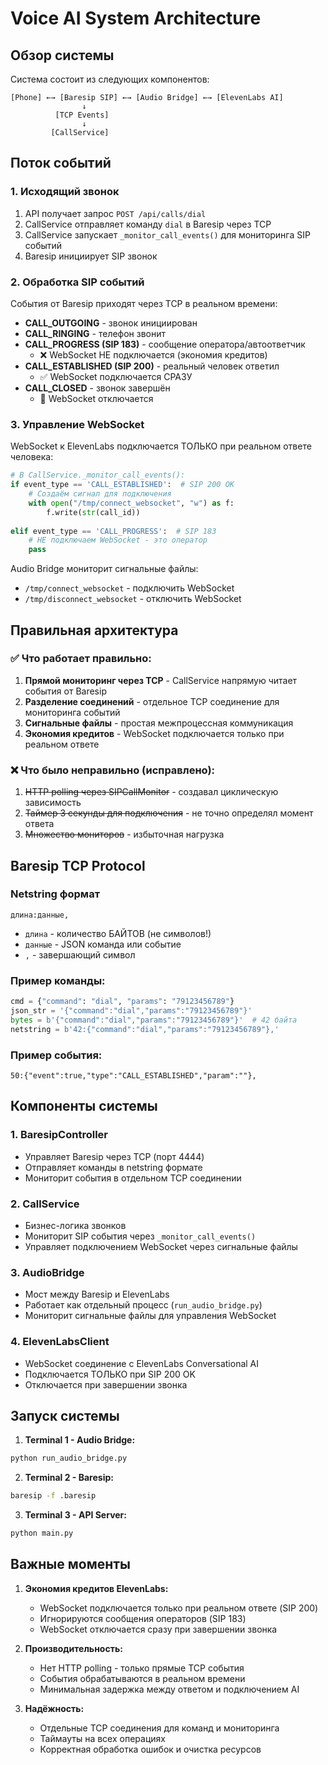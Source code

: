 # Voice AI System Architecture

## Обзор системы

Система состоит из следующих компонентов:

```
[Phone] ←→ [Baresip SIP] ←→ [Audio Bridge] ←→ [ElevenLabs AI]
                ↓
          [TCP Events]
                ↓
         [CallService]
```

## Поток событий

### 1. Исходящий звонок
1. API получает запрос `POST /api/calls/dial`
2. CallService отправляет команду `dial` в Baresip через TCP
3. CallService запускает `_monitor_call_events()` для мониторинга SIP событий
4. Baresip инициирует SIP звонок

### 2. Обработка SIP событий

События от Baresip приходят через TCP в реальном времени:

- **CALL_OUTGOING** - звонок инициирован
- **CALL_RINGING** - телефон звонит  
- **CALL_PROGRESS (SIP 183)** - сообщение оператора/автоответчик
  - ❌ WebSocket НЕ подключается (экономия кредитов)
- **CALL_ESTABLISHED (SIP 200)** - реальный человек ответил
  - ✅ WebSocket подключается СРАЗУ
- **CALL_CLOSED** - звонок завершён
  - 🔌 WebSocket отключается

### 3. Управление WebSocket

WebSocket к ElevenLabs подключается ТОЛЬКО при реальном ответе человека:

```python
# В CallService._monitor_call_events():
if event_type == 'CALL_ESTABLISHED':  # SIP 200 OK
    # Создаём сигнал для подключения
    with open("/tmp/connect_websocket", "w") as f:
        f.write(str(call_id))
        
elif event_type == 'CALL_PROGRESS':  # SIP 183
    # НЕ подключаем WebSocket - это оператор
    pass
```

Audio Bridge мониторит сигнальные файлы:
- `/tmp/connect_websocket` - подключить WebSocket
- `/tmp/disconnect_websocket` - отключить WebSocket

## Правильная архитектура

### ✅ Что работает правильно:
1. **Прямой мониторинг через TCP** - CallService напрямую читает события от Baresip
2. **Разделение соединений** - отдельное TCP соединение для мониторинга событий
3. **Сигнальные файлы** - простая межпроцессная коммуникация
4. **Экономия кредитов** - WebSocket подключается только при реальном ответе

### ❌ Что было неправильно (исправлено):
1. ~~HTTP polling через SIPCallMonitor~~ - создавал циклическую зависимость
2. ~~Таймер 3 секунды для подключения~~ - не точно определял момент ответа
3. ~~Множество мониторов~~ - избыточная нагрузка

## Baresip TCP Protocol

### Netstring формат
```
длина:данные,
```
- `длина` - количество БАЙТОВ (не символов!)
- `данные` - JSON команда или событие
- `,` - завершающий символ

### Пример команды:
```python
cmd = {"command": "dial", "params": "79123456789"}
json_str = '{"command":"dial","params":"79123456789"}'
bytes = b'{"command":"dial","params":"79123456789"}'  # 42 байта
netstring = b'42:{"command":"dial","params":"79123456789"},'
```

### Пример события:
```
50:{"event":true,"type":"CALL_ESTABLISHED","param":""},
```

## Компоненты системы

### 1. BaresipController
- Управляет Baresip через TCP (порт 4444)
- Отправляет команды в netstring формате
- Мониторит события в отдельном TCP соединении

### 2. CallService  
- Бизнес-логика звонков
- Мониторит SIP события через `_monitor_call_events()`
- Управляет подключением WebSocket через сигнальные файлы

### 3. AudioBridge
- Мост между Baresip и ElevenLabs
- Работает как отдельный процесс (`run_audio_bridge.py`)
- Мониторит сигнальные файлы для управления WebSocket

### 4. ElevenLabsClient
- WebSocket соединение с ElevenLabs Conversational AI
- Подключается ТОЛЬКО при SIP 200 OK
- Отключается при завершении звонка

## Запуск системы

1. **Terminal 1 - Audio Bridge:**
```bash
python run_audio_bridge.py
```

2. **Terminal 2 - Baresip:**
```bash
baresip -f .baresip
```

3. **Terminal 3 - API Server:**
```bash
python main.py
```

## Важные моменты

1. **Экономия кредитов ElevenLabs:**
   - WebSocket подключается только при реальном ответе (SIP 200)
   - Игнорируются сообщения операторов (SIP 183)
   - WebSocket отключается сразу при завершении звонка

2. **Производительность:**
   - Нет HTTP polling - только прямые TCP события
   - События обрабатываются в реальном времени
   - Минимальная задержка между ответом и подключением AI

3. **Надёжность:**
   - Отдельные TCP соединения для команд и мониторинга
   - Таймауты на всех операциях
   - Корректная обработка ошибок и очистка ресурсов